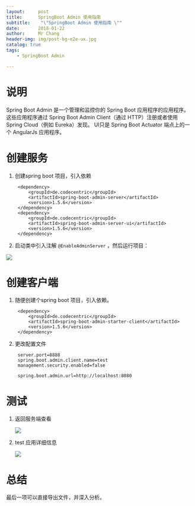 ```yaml
---
layout:     post
title:     	SpringBoot Admin 使用指南
subtitle:    "\"SpringBoot Admin 使用指南 \""
date:       2018-01-22
author:     Mr Chang
header-img: img/post-bg-e2e-ux.jpg
catalog: true
tags:
    - SpringBoot Admin

---
```



# 说明

Spring Boot Admin 是一个管理和监控你的 Spring Boot 应用程序的应用程序。 这些应用程序通过 Spring Boot Admin Client（通过 HTTP）注册或者使用 Spring Cloud（例如 Eureka）发现。 UI只是 Spring Boot Actuator 端点上的一个 AngularJs 应用程序。

# 创建服务

1. 创建spring boot 项目，引入依赖

		<dependency>
		    <groupId>de.codecentric</groupId>
		    <artifactId>spring-boot-admin-server</artifactId>
		    <version>1.5.6</version>
		</dependency>
		<dependency>
		    <groupId>de.codecentric</groupId>
		    <artifactId>spring-boot-admin-server-ui</artifactId>
		    <version>1.5.6</version>
		</dependency>
		
2. 启动类中引入注解 `@EnableAdminServer` ，然后运行项目：

![](https://cdn-blog.oss-cn-beijing.aliyuncs.com/18-1-22/14831048.jpg)

# 创建客户端

1. 随便创建个spring boot 项目，引入依赖。

		<dependency>
		    <groupId>de.codecentric</groupId>
		    <artifactId>spring-boot-admin-starter-client</artifactId>
		    <version>1.5.6</version>
		</dependency>

2. 更改配置文件

		server.port=8888
		spring.boot.admin.client.name=test
		management.security.enabled=false
		
		spring.boot.admin.url=http://localhost:8080
		
		
# 测试

1. 返回服务端查看

   ![](https://cdn-blog.oss-cn-beijing.aliyuncs.com/18-1-22/10881902.jpg)

2. test 应用详细信息

   ![](https://cdn-blog.oss-cn-beijing.aliyuncs.com/18-1-22/92688632.jpg)

# 总结

  最后一项可以直接导出文件，并深入分析。